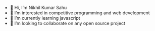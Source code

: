 - 👋 Hi, I’m Nikhil Kumar Sahu
- 👀 I’m interested in competitive programming and web development
- 🌱 I’m currently learning javascript
- 💞️ I’m looking to collaborate on any open source project

<!---
nikhil822/nikhil822 is a ✨ special ✨ repository because its `README.md` (this file) appears on your GitHub profile.
You can click the Preview link to take a look at your changes.
--->
